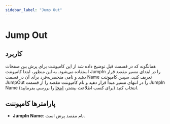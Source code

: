 ```yaml
---
sidebar_label: "Jump Out"
---
```



# Jump Out


## کاربرد

همانگونه که در قسمت قبل توضیح داده شد از این کامپوننت برای پرش بین صفحات استفاده می‌شود. به این منظور، ابتدا کامپوننت JumpIn را در ابتدای مسیر مقصد قرار دهید و نامی منحصربه‌فرد برای آن در قسمت Name تعریف کنید، سپس کامپوننت JumpOut را در انتهای مسیر مبدأ قرار دهید و نام کامپوننت مقصد را از قسمت JumpIn Name انتخاب کنید (برای کسب اطلاعت بیشتر، [اینجا](/docs/simotel/callcenter-docs/dialplan/components/jump_in) را بررسی بفرمایید).

## پارامترها کامپوننت

- **JumpIn Name**: نام مقصد پرش است.